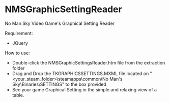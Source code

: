 # NMSGraphicSettingReader
No Man Sky Video Game's Graphical Setting Reader

Requirement:
- JQuery

How to use:
- Double-click the NMSGraphicSettingsReader.htm file from the extraction folder
- Drag and Drop the TKGRAPHICSSETTINGS.MXML file located on "<your_steam_folder>\steamapps\common\No Man's Sky\Binaries\SETTINGS" to the box provided
- See your game Graphical Setting in the simple and relaxing view of a table.
